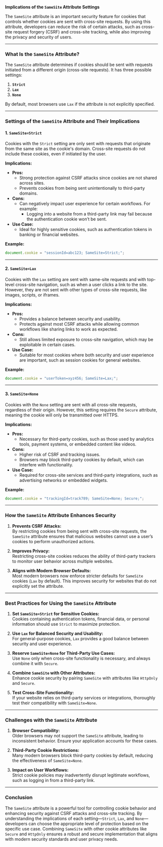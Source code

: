 **Implications of the `SameSite` Attribute Settings**

The `SameSite` attribute is an important security feature for cookies that controls whether cookies are sent with cross-site requests. By using this attribute, developers can reduce the risk of certain attacks, such as cross-site request forgery (CSRF) and cross-site tracking, while also improving the privacy and security of users.

---

### **What Is the `SameSite` Attribute?**

The `SameSite` attribute determines if cookies should be sent with requests initiated from a different origin (cross-site requests). It has three possible settings:

1. **`Strict`**  
2. **`Lax`**  
3. **`None`**

By default, most browsers use `Lax` if the attribute is not explicitly specified.

---

### **Settings of the `SameSite` Attribute and Their Implications**

#### **1. `SameSite=Strict`**

Cookies with the `Strict` setting are only sent with requests that originate from the same site as the cookie's domain. Cross-site requests do not include these cookies, even if initiated by the user.

**Implications:**
- **Pros:**
  - Strong protection against CSRF attacks since cookies are not shared across sites.
  - Prevents cookies from being sent unintentionally to third-party domains.
- **Cons:**
  - Can negatively impact user experience for certain workflows. For example:
    - Logging into a website from a third-party link may fail because the authentication cookie won’t be sent.
- **Use Case:**
  - Ideal for highly sensitive cookies, such as authentication tokens in banking or financial websites.

**Example:**
```javascript
document.cookie = "sessionId=abc123; SameSite=Strict;";
```

---

#### **2. `SameSite=Lax`**

Cookies with the `Lax` setting are sent with same-site requests and with top-level cross-site navigation, such as when a user clicks a link to the site. However, they are not sent with other types of cross-site requests, like images, scripts, or iframes.

**Implications:**
- **Pros:**
  - Provides a balance between security and usability.
  - Protects against most CSRF attacks while allowing common workflows like sharing links to work as expected.
- **Cons:**
  - Still allows limited exposure to cross-site navigation, which may be exploitable in certain cases.
- **Use Case:**
  - Suitable for most cookies where both security and user experience are important, such as session cookies for general websites.

**Example:**
```javascript
document.cookie = "userToken=xyz456; SameSite=Lax;";
```

---

#### **3. `SameSite=None`**

Cookies with the `None` setting are sent with all cross-site requests, regardless of their origin. However, this setting requires the `Secure` attribute, meaning the cookie will only be transmitted over HTTPS.

**Implications:**
- **Pros:**
  - Necessary for third-party cookies, such as those used by analytics tools, payment systems, or embedded content like videos.
- **Cons:**
  - Higher risk of CSRF and tracking issues.
  - Browsers may block third-party cookies by default, which can interfere with functionality.
- **Use Case:**
  - Required for cross-site services and third-party integrations, such as advertising networks or embedded widgets.

**Example:**
```javascript
document.cookie = "trackingId=track789; SameSite=None; Secure;";
```

---

### **How the `SameSite` Attribute Enhances Security**

1. **Prevents CSRF Attacks:**  
   By restricting cookies from being sent with cross-site requests, the `SameSite` attribute ensures that malicious websites cannot use a user’s cookies to perform unauthorized actions.

2. **Improves Privacy:**  
   Restricting cross-site cookies reduces the ability of third-party trackers to monitor user behavior across multiple websites.

3. **Aligns with Modern Browser Defaults:**  
   Most modern browsers now enforce stricter defaults for `SameSite` cookies (`Lax` by default). This improves security for websites that do not explicitly set the attribute.

---

### **Best Practices for Using the `SameSite` Attribute**

1. **Set `SameSite=Strict` for Sensitive Cookies:**  
   Cookies containing authentication tokens, financial data, or personal information should use `Strict` to maximize protection.

2. **Use `Lax` for Balanced Security and Usability:**  
   For general-purpose cookies, `Lax` provides a good balance between security and user experience.

3. **Reserve `SameSite=None` for Third-Party Use Cases:**  
   Use `None` only when cross-site functionality is necessary, and always combine it with `Secure`.

4. **Combine `SameSite` with Other Attributes:**  
   Enhance cookie security by pairing `SameSite` with attributes like `HttpOnly` and `Secure`.

5. **Test Cross-Site Functionality:**  
   If your website relies on third-party services or integrations, thoroughly test their compatibility with `SameSite=None`.

---

### **Challenges with the `SameSite` Attribute**

1. **Browser Compatibility:**  
   Older browsers may not support the `SameSite` attribute, leading to inconsistent behavior. Ensure your application accounts for these cases.

2. **Third-Party Cookie Restrictions:**  
   Many modern browsers block third-party cookies by default, reducing the effectiveness of `SameSite=None`.

3. **Impact on User Workflows:**  
   Strict cookie policies may inadvertently disrupt legitimate workflows, such as logging in from a third-party link.

---

### **Conclusion**

The `SameSite` attribute is a powerful tool for controlling cookie behavior and enhancing security against CSRF attacks and cross-site tracking. By understanding the implications of each setting—`Strict`, `Lax`, and `None`—developers can choose the appropriate level of protection based on the specific use case. Combining `SameSite` with other cookie attributes like `Secure` and `HttpOnly` ensures a robust and secure implementation that aligns with modern security standards and user privacy needs.